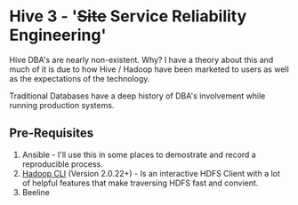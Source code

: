 # Hive 3 - '~~Site~~ Service Reliability Engineering'

Hive DBA's are nearly non-existent.  Why?  I have a theory about this and much of it is due to how Hive / Hadoop have been marketed to users as well as the expectations of the technology.

Traditional Databases have a deep history of DBA's involvement while running production systems.

## Pre-Requisites

1. Ansible - I'll use this in some places to demostrate and record a reproducible process.
2. [Hadoop CLI](https://github.com/dstreev/hadoop-cli) (Version 2.0.22+) - Is an interactive HDFS Client with a lot of helpful features that make traversing HDFS fast and convient.
3. Beeline